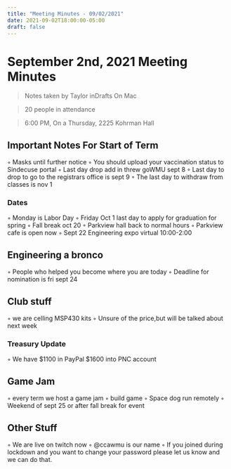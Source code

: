 ```yaml
---
title: "Meeting Minutes - 09/02/2021"
date: 2021-09-02T18:00:00-05:00
draft: false
---
```


# September 2nd, 2021 Meeting Minutes
> Notes taken by Taylor inDrafts On Mac

> 20 people in attendance

> 6:00 PM, On a Thursday, 2225 Kohrman Hall

## Important Notes For Start of Term
◦ Masks until further notice
◦ You should upload your vaccination status to Sindecuse portal
◦ Last day drop add in threw goWMU sept 8
◦ Last day to drop to go to the registrars office is sept 9
◦ The last day to withdraw from classes is nov 1

### Dates
◦ Monday is Labor Day
◦ Friday Oct 1 last day to apply for graduation for spring
◦ Fall break oct 20
◦ Parkview hall back to normal hours
◦ Parkview cafe is open now
◦ Sept 22 Engineering expo virtual 10:00-2:00

## Engineering a bronco
◦ People who helped you become where you are today
◦ Deadline for nomination is fri sept 24

## Club stuff
◦ we are celling MSP430 kits
◦ Unsure of the price,but will be talked about next week

### Treasury Update
◦ We have $1100 in PayPal $1600 into PNC account

## Game Jam
◦ every term we host a game jam
◦ build game
◦ Space dog run remotely
◦ Weekend of sept 25 or after fall break for event

## Other Stuff
◦ We are live on twitch now
◦ @ccawmu is our name
◦ If you joined during lockdown and you want to change your password please let us know and we can do that.